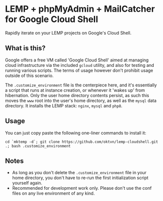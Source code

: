 # LEMP + phpMyAdmin + MailCatcher for Google Cloud Shell
Rapidly iterate on your LEMP projects on Google's Cloud Shell.

## What is this?

Google offers a free VM called 'Google Cloud Shell' aimed at managing cloud infrastructure via the included `gcloud` utility, and also for testing and running various scripts. The terms of usage however don't prohibit usage outside of this scenario.

The `.customize_environment` file is the centerpiece here, and it's essentially a script that runs at instance creation, or whenever it 'wakes up' from hibernation. Only the user home directory contents persist, as such this moves the `www` root into the user's home directory, as well as the `mysql` data directory. It installs the LEMP stack: `nginx`, `mysql` and `php8`.

## Usage

You can just copy paste the following one-liner commands to install it:
```
cd `mktemp -d`; git clone https://github.com/oktvn/lemp-cloudshell.git .; bash .customize_environment
```

## Notes

* As long as you don't delete the `.customize_environment` file in your home directory, you don't have to re-run the first initialization script yourself again.
* Recommended for development work only. Please don't use the conf files on any live environment of any kind. 
